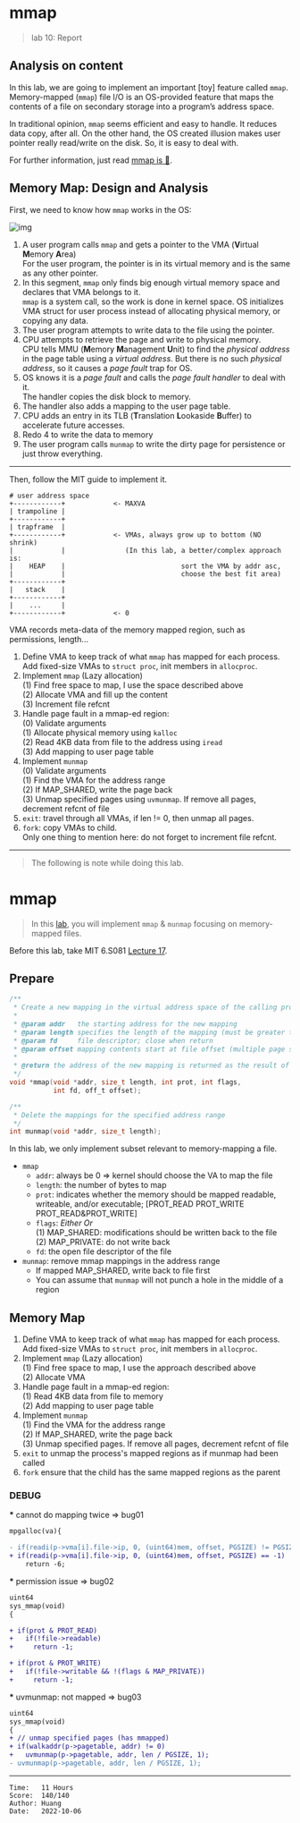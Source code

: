 # mmap

> lab 10: Report

## Analysis on content

In this lab, we are going to implement an important [toy] feature called `mmap`.
Memory-mapped (`mmap`) file I/O is an OS-provided feature that maps the contents
of a file on secondary storage into a program’s address space.

In traditional opinion, `mmap` seems efficient and easy to handle. It reduces
data copy, after all. On the other hand, the OS created illusion makes user
pointer really read/write on the disk. So, it is easy to deal with.

For further information, just read [mmap is 💩](https://telegra.ph/mmap-internals--why-it-sucks-in-DBMS-10-08).

## Memory Map: Design and Analysis

First, we need to know how `mmap` works in the OS:

![img](https://user-images.githubusercontent.com/70138429/194573687-33250251-c42e-4b7e-9db8-3639b724ca42.png)

1. A user program calls `mmap` and gets a pointer to the VMA (**V**irtual
   **M**emory **A**rea)<br/>
   For the user program, the pointer is in its virtual memory and is the same as
   any other pointer.
2. In this segment, `mmap` only finds big enough virtual memory space and
   declares that VMA belongs to it.<br/>
   `mmap` is a system call, so the work is done in kernel space. OS initializes
   VMA struct for user process instead of allocating physical memory, or copying
   any data.
3. The user program attempts to write data to the file using the pointer.
4. CPU attempts to retrieve the page and write to physical memory.<br/>
   CPU tells MMU (**M**emory **M**anagement **U**nit) to find the *physical
   address* in the page table using a *virtual address*. But there is no such
   *physical address*, so it causes a *page fault* trap for OS.
5. OS knows it is a *page fault* and calls the *page fault handler* to deal with
   it.<br/>The handler copies the disk block to memory.
6. The handler also adds a mapping to the user page table.
7. CPU adds an entry in its TLB (**T**ranslation **L**ookaside **B**uffer) to
   accelerate future accesses.
8. Redo 4 to write the data to memory
9. The user program calls `munmap` to write the dirty page for persistence or
   just throw everything.

---

Then, follow the MIT guide to implement it.

```
# user address space
+------------+            <- MAXVA
| trampoline |
+------------+
| trapframe  |
+------------+            <- VMAs, always grow up to bottom (NO shrink)
|            |               (In this lab, a better/complex approach is:
|    HEAP    |                             sort the VMA by addr asc,
|            |                             choose the best fit area)
+------------+
|   stack    |
+------------+
|    ...     |
+------------+            <- 0
```

VMA records meta-data of the memory mapped region, such as permissions, length...

1. Define VMA to keep track of what `mmap` has mapped for each process.<br/>
   Add fixed-size VMAs to `struct proc`, init members in `allocproc`.
2. Implement `mmap` (Lazy allocation)<br/>
   (1) Find free space to map, I use the space described above<br/>
   (2) Allocate VMA and fill up the content<br/>
   (3) Increment file refcnt
3. Handle page fault in a mmap-ed region:<br/>
   (0) Validate arguments<br/>
   (1) Allocate physical memory using `kalloc`<br/>
   (2) Read 4KB data from file to the address using `iread`<br/>
   (3) Add mapping to user page table
4. Implement `munmap`<br/>
   (0) Validate arguments<br/>
   (1) Find the VMA for the address range<br/>
   (2) If MAP_SHARED, write the page back<br/>
   (3) Unmap specified pages using `uvmunmap`.
       If remove all pages, decrement refcnt of file
5. `exit`: travel through all VMAs, if len != 0, then unmap all pages.
6. `fork`: copy VMAs to child.<br/>
   Only one thing to mention here: do not forget to increment file refcnt.

---

> The following is note while doing this lab.

# mmap

> In this [lab](https://pdos.csail.mit.edu/6.S081/2020/labs/mmap.html), you will
> implement `mmap` & `munmap` focusing on memory-mapped files.

Before this lab, take MIT 6.S081 [Lecture 17](https://mit-public-courses-cn-translatio.gitbook.io/mit6-s081/lec17-virtual-memory-for-applications-frans).

## Prepare

```c
/**
 * Create a new mapping in the virtual address space of the calling process.
 *
 * @param addr   the starting address for the new mapping
 * @param length specifies the length of the mapping (must be greater than 0)
 * @param fd     file descriptor; close when return
 * @param offset mapping contents start at file offset (multiple page size)
 *
 * @return the address of the new mapping is returned as the result of the call
 */
void *mmap(void *addr, size_t length, int prot, int flags,
           int fd, off_t offset);

/**
 * Delete the mappings for the specified address range
 */
int munmap(void *addr, size_t length);
```

In this lab, we only implement subset relevant to memory-mapping a file.
* `mmap`
  * `addr`: always be 0 => kernel should choose the VA to map the file
  * `length`: the number of bytes to map
  * `prot`: indicates whether the memory should be mapped readable, writeable,
    and/or executable; [PROT_READ PROT_WRITE PROT_READ&PROT_WRITE]
  * `flags`: *Either Or*<br/>
    (1) MAP_SHARED: modifications should be written back to the file<br/>
    (2) MAP_PRIVATE: do not write back
  * `fd`: the open file descriptor of the file
* `munmap`: remove mmap mappings in the address range
  * If mapped MAP_SHARED, write back to file first
  * You can assume that `munmap` will not punch a hole in the middle of a region

## Memory Map

1. Define VMA to keep track of what `mmap` has mapped for each process.<br/>
   Add fixed-size VMAs to `struct proc`, init members in `allocproc`.
2. Implement `mmap` (Lazy allocation)<br/>
   (1) Find free space to map, I use the approach described above<br/>
   (2) Allocate VMA
3. Handle page fault in a mmap-ed region:<br/>
   (1) Read 4KB data from file to memory<br/>
   (2) Add mapping to user page table
4. Implement `munmap`<br/>
   (1) Find the VMA for the address range<br/>
   (2) If MAP_SHARED, write the page back<br/>
   (3) Unmap specified pages. If remove all pages, decrement refcnt of file
5. `exit` to unmap the process's mapped regions as if munmap had been called
6. `fork` ensure that the child has the same mapped regions as the parent

### DEBUG

<b>*</b> cannot do mapping twice => bug01

```diff
mpgalloc(va){

- if(readi(p->vma[i].file->ip, 0, (uint64)mem, offset, PGSIZE) != PGSIZE)
+ if(readi(p->vma[i].file->ip, 0, (uint64)mem, offset, PGSIZE) == -1)
    return -6;
```

<b>*</b> permission issue => bug02

```diff
uint64
sys_mmap(void)
{

+ if(prot & PROT_READ)
+   if(!file->readable)
+     return -1;

+ if(prot & PROT_WRITE)
+   if(!file->writable && !(flags & MAP_PRIVATE))
+     return -1;
```

<b>*</b> uvmunmap: not mapped => bug03

```diff
uint64
sys_mmap(void)
{
+ // unmap specified pages (has mmapped)
+ if(walkaddr(p->pagetable, addr) != 0)
+   uvmunmap(p->pagetable, addr, len / PGSIZE, 1);
- uvmunmap(p->pagetable, addr, len / PGSIZE, 1);
```

---

```
Time:   11 Hours
Score:  140/140
Author: Huang
Date:   2022-10-06
```
